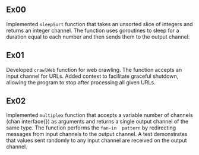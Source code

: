 ## Ex00
Implemented `sleepSort` function that takes an unsorted slice of integers and returns an integer channel. 
The function uses goroutines to sleep for a duration equal to each number and then sends them to the 
output channel.

## Ex01
Developed `crawlWeb` function for web crawling. The function accepts an input channel for URLs. Added 
context to facilitate graceful shutdown, allowing the program to stop after processing all given URLs.

## Ex02
Implemented `multiplex` function that accepts a variable number of channels (chan interface{}) as 
arguments and returns a single output channel of the same type. The function performs the `fan-in 
pattern` by redirecting messages from input channels to the output channel. A test demonstrates 
that values sent randomly to any input channel are received on the output channel.
